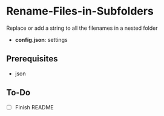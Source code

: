 # Rename-Files-in-Subfolders
Replace or add a string to all the filenames in a nested folder


- **config.json**: settings

## Prerequisites
- json

## To-Do
- [ ] Finish README
